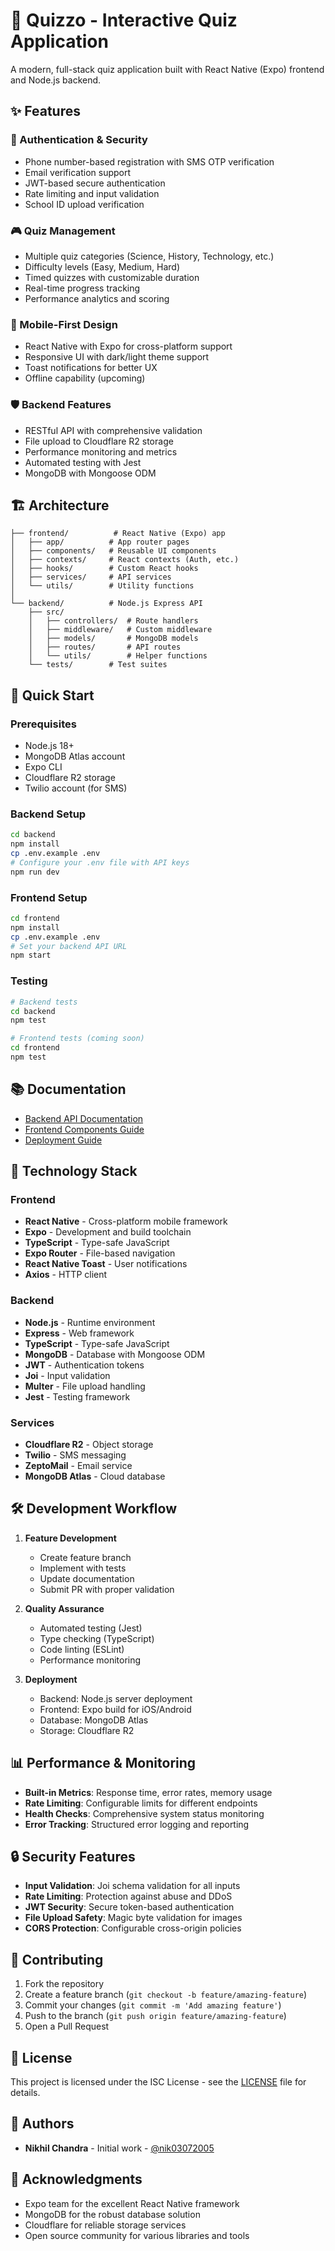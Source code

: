 # 🎯 Quizzo - Interactive Quiz Application

A modern, full-stack quiz application built with React Native (Expo) frontend and Node.js backend.

## ✨ Features

### 🔐 Authentication & Security
- Phone number-based registration with SMS OTP verification
- Email verification support
- JWT-based secure authentication
- Rate limiting and input validation
- School ID upload verification

### 🎮 Quiz Management
- Multiple quiz categories (Science, History, Technology, etc.)
- Difficulty levels (Easy, Medium, Hard)
- Timed quizzes with customizable duration
- Real-time progress tracking
- Performance analytics and scoring

### 📱 Mobile-First Design
- React Native with Expo for cross-platform support
- Responsive UI with dark/light theme support
- Toast notifications for better UX
- Offline capability (upcoming)

### 🛡️ Backend Features
- RESTful API with comprehensive validation
- File upload to Cloudflare R2 storage
- Performance monitoring and metrics
- Automated testing with Jest
- MongoDB with Mongoose ODM

## 🏗️ Architecture

```
├── frontend/          # React Native (Expo) app
│   ├── app/          # App router pages
│   ├── components/   # Reusable UI components
│   ├── contexts/     # React contexts (Auth, etc.)
│   ├── hooks/        # Custom React hooks
│   ├── services/     # API services
│   └── utils/        # Utility functions
│
└── backend/          # Node.js Express API
    ├── src/
    │   ├── controllers/  # Route handlers
    │   ├── middleware/   # Custom middleware
    │   ├── models/       # MongoDB models
    │   ├── routes/       # API routes
    │   └── utils/        # Helper functions
    └── tests/        # Test suites
```

## 🚀 Quick Start

### Prerequisites
- Node.js 18+
- MongoDB Atlas account
- Expo CLI
- Cloudflare R2 storage
- Twilio account (for SMS)

### Backend Setup
```bash
cd backend
npm install
cp .env.example .env
# Configure your .env file with API keys
npm run dev
```

### Frontend Setup
```bash
cd frontend
npm install
cp .env.example .env
# Set your backend API URL
npm start
```

### Testing
```bash
# Backend tests
cd backend
npm test

# Frontend tests (coming soon)
cd frontend
npm test
```

## 📚 Documentation

- [Backend API Documentation](./backend/API_DOCS.md)
- [Frontend Components Guide](./frontend/README.md)
- [Deployment Guide](./DEPLOYMENT.md)

## 🔧 Technology Stack

### Frontend
- **React Native** - Cross-platform mobile framework
- **Expo** - Development and build toolchain
- **TypeScript** - Type-safe JavaScript
- **Expo Router** - File-based navigation
- **React Native Toast** - User notifications
- **Axios** - HTTP client

### Backend
- **Node.js** - Runtime environment
- **Express** - Web framework
- **TypeScript** - Type-safe JavaScript
- **MongoDB** - Database with Mongoose ODM
- **JWT** - Authentication tokens
- **Joi** - Input validation
- **Multer** - File upload handling
- **Jest** - Testing framework

### Services
- **Cloudflare R2** - Object storage
- **Twilio** - SMS messaging
- **ZeptoMail** - Email service
- **MongoDB Atlas** - Cloud database

## 🛠️ Development Workflow

1. **Feature Development**
   - Create feature branch
   - Implement with tests
   - Update documentation
   - Submit PR with proper validation

2. **Quality Assurance**
   - Automated testing (Jest)
   - Type checking (TypeScript)
   - Code linting (ESLint)
   - Performance monitoring

3. **Deployment**
   - Backend: Node.js server deployment
   - Frontend: Expo build for iOS/Android
   - Database: MongoDB Atlas
   - Storage: Cloudflare R2

## 📊 Performance & Monitoring

- **Built-in Metrics**: Response time, error rates, memory usage
- **Rate Limiting**: Configurable limits for different endpoints
- **Health Checks**: Comprehensive system status monitoring
- **Error Tracking**: Structured error logging and reporting

## 🔒 Security Features

- **Input Validation**: Joi schema validation for all inputs
- **Rate Limiting**: Protection against abuse and DDoS
- **JWT Security**: Secure token-based authentication
- **File Upload Safety**: Magic byte validation for images
- **CORS Protection**: Configurable cross-origin policies

## 🤝 Contributing

1. Fork the repository
2. Create a feature branch (`git checkout -b feature/amazing-feature`)
3. Commit your changes (`git commit -m 'Add amazing feature'`)
4. Push to the branch (`git push origin feature/amazing-feature`)
5. Open a Pull Request

## 📄 License

This project is licensed under the ISC License - see the [LICENSE](LICENSE) file for details.

## 👥 Authors

- **Nikhil Chandra** - Initial work - [@nik03072005](https://github.com/nik03072005)

## 🙏 Acknowledgments

- Expo team for the excellent React Native framework
- MongoDB for the robust database solution
- Cloudflare for reliable storage services
- Open source community for various libraries and tools
